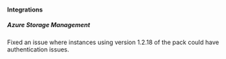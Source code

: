 
#### Integrations

##### Azure Storage Management

Fixed an issue where instances using version 1.2.18 of the pack could have authentication issues.

